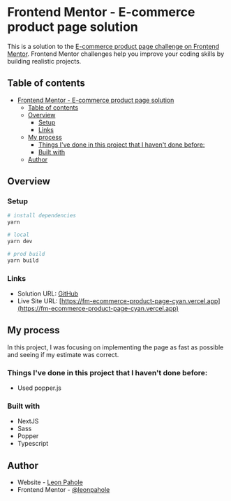 # Frontend Mentor - E-commerce product page solution

This is a solution to the [E-commerce product page challenge on Frontend Mentor](https://www.frontendmentor.io/challenges/ecommerce-product-page-UPsZ9MJp6). Frontend Mentor challenges help you improve your coding skills by building realistic projects.

## Table of contents

- [Frontend Mentor - E-commerce product page solution](#frontend-mentor---e-commerce-product-page-solution)
  - [Table of contents](#table-of-contents)
  - [Overview](#overview)
    - [Setup](#setup)
    - [Links](#links)
  - [My process](#my-process)
    - [Things I've done in this project that I haven't done before:](#things-ive-done-in-this-project-that-i-havent-done-before)
    - [Built with](#built-with)
  - [Author](#author)

## Overview

### Setup

```bash
# install dependencies
yarn

# local
yarn dev

# prod build
yarn build
```

### Links

- Solution URL: [GitHub](https://github.com/leonpahole/fm-ecommerce-product-page)
- Live Site URL: [https://fm-ecommerce-product-page-cyan.vercel.app](https://fm-ecommerce-product-page-cyan.vercel.app)

## My process

In this project, I was focusing on implementing the page as fast as possible and seeing if my estimate was correct.

### Things I've done in this project that I haven't done before:

- Used popper.js

### Built with

- NextJS
- Sass
- Popper
- Typescript

## Author

- Website - [Leon Pahole](https://leonpahole.com)
- Frontend Mentor - [@leonpahole](https://www.frontendmentor.io/profile/leonpahole)
